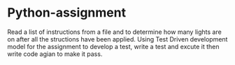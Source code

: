 # Python-assignment
Read a list of instructions from a file and to determine how many lights are on after all the structions have been applied. Using Test Driven development
model for the assignment to develop a test, write a test and excute it then write code agian to make it pass.
